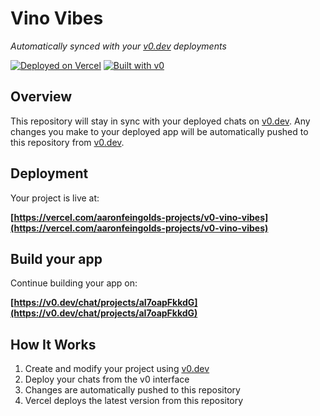 # Vino Vibes

*Automatically synced with your [v0.dev](https://v0.dev) deployments*

[![Deployed on Vercel](https://img.shields.io/badge/Deployed%20on-Vercel-black?style=for-the-badge&logo=vercel)](https://vercel.com/aaronfeingolds-projects/v0-vino-vibes)
[![Built with v0](https://img.shields.io/badge/Built%20with-v0.dev-black?style=for-the-badge)](https://v0.dev/chat/projects/aI7oapFkkdG)

## Overview

This repository will stay in sync with your deployed chats on [v0.dev](https://v0.dev).
Any changes you make to your deployed app will be automatically pushed to this repository from [v0.dev](https://v0.dev).

## Deployment

Your project is live at:

**[https://vercel.com/aaronfeingolds-projects/v0-vino-vibes](https://vercel.com/aaronfeingolds-projects/v0-vino-vibes)**

## Build your app

Continue building your app on:

**[https://v0.dev/chat/projects/aI7oapFkkdG](https://v0.dev/chat/projects/aI7oapFkkdG)**

## How It Works

1. Create and modify your project using [v0.dev](https://v0.dev)
2. Deploy your chats from the v0 interface
3. Changes are automatically pushed to this repository
4. Vercel deploys the latest version from this repository